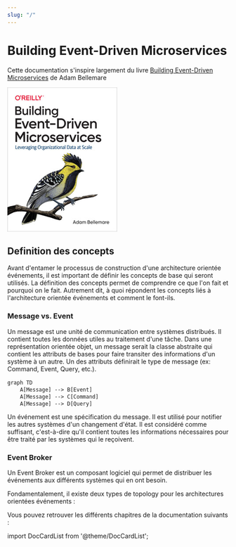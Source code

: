 ```yaml
---
slug: "/"
---
```


# Building Event-Driven Microservices

Cette documentation s'inspire largement du livre [Building Event-Driven Microservices](https://www.oreilly.com/library/view/building-event-driven-microservices/9781492057881/) de Adam Bellemare

![alt text](../../static/img/building-event-driven-microservices-book.jpg)

## Definition des concepts

Avant d'entamer le processus de construction d'une architecture orientée événements, il est important de définir les concepts de base qui seront utilisés. La définition des concepts permet de comprendre ce que l'on fait et pourquoi on le fait. Autrement dit, à quoi répondent les concepts liés à l'architecture orientée événements et comment le font-ils.

### Message vs. Event

Un message est une unité de communication entre systèmes distribués. Il contient toutes les données utiles au traitement d'une tâche. Dans une représentation orientée objet, un message serait la classe abstraite qui contient les attributs de bases pour faire transiter des informations d'un système à un autre. Un des attributs définirait le type de message (ex: Command, Event, Query, etc.).

```mermaid
graph TD
    A[Message] --> B[Event]
    A[Message] --> C[Command]
    A[Message] --> D[Query]
```

Un événement est une spécification du message. Il est utilisé pour notifier les autres systèmes d'un changement d'état. Il est considéré comme suffisant, c'est-à-dire qu'il contient toutes les informations nécessaires pour être traité par les systèmes qui le reçoivent.

### Event Broker

Un Event Broker est un composant logiciel qui permet de distribuer les événements aux différents systèmes qui en ont besoin.

Fondamentalement, il existe deux types de topology pour les architectures orientées événements :

Vous pouvez retrouver les différents chapitres de la documentation suivants :

import DocCardList from '@theme/DocCardList';

<DocCardList />